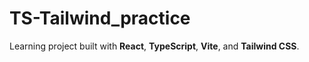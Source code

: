 # TS-Tailwind_practice

Learning project built with **React**, **TypeScript**, **Vite**, and **Tailwind CSS**.



